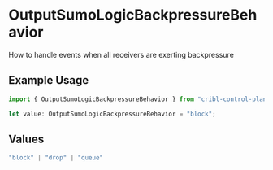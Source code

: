 # OutputSumoLogicBackpressureBehavior

How to handle events when all receivers are exerting backpressure

## Example Usage

```typescript
import { OutputSumoLogicBackpressureBehavior } from "cribl-control-plane/models";

let value: OutputSumoLogicBackpressureBehavior = "block";
```

## Values

```typescript
"block" | "drop" | "queue"
```